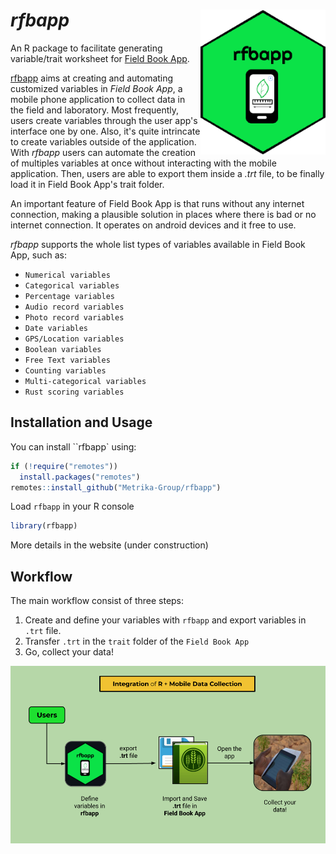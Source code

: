 # *rfbapp*  <img src="man/figures/rfbapp_sticker_logo_rmbgr.png" width="200" align="right" />

An R package to facilitate generating variable/trait worksheet for [Field Book App](https://play.google.com/store/apps/details?id=com.fieldbook.tracker&hl=es_PE&gl=US).

[rfbapp](https://github.com/Metrika-Group/rfbapp) aims at creating and automating customized variables in *Field Book App*, a mobile phone application to collect data in the field and laboratory. Most frequently, users create variables through the user app's interface one by one. Also, it's quite intrincate to create variables outside of the application. With *rfbapp* users can automate the creation of multiples variables at once without interacting with the mobile application. Then, users are able to export them inside a *.trt* file, to be finally load it in Field Book App's trait folder. 

An important feature of Field Book App is that runs without any internet connection, making a plausible solution in places where there is bad or no internet connection. It operates on android devices and it free to use.

*rfbapp* supports the whole list types of variables available in Field Book App, such as:

- `Numerical variables`
- `Categorical variables`
- `Percentage variables` 
- `Audio record variables` 
- `Photo record variables` 
- `Date variables` 
- `GPS/Location variables`
- `Boolean variables` 
- `Free Text variables` 
- `Counting variables` 
- `Multi-categorical variables` 
- `Rust scoring variables` 

## Installation and Usage

You can install ``rfbapp` using:

``` r
if (!require("remotes"))
  install.packages("remotes")
remotes::install_github("Metrika-Group/rfbapp")
```
Load `rfbapp` in your R console

``` r
library(rfbapp)
```

More details in the website (under construction)

## Workflow

The main workflow consist of three steps:

1. Create and define your variables with `rfbapp` and export variables in `.trt` file.
2. Transfer `.trt` in the `trait` folder of the `Field Book App`
3. Go, collect your data!


<img src="man/figures/rfbapp_workflow.png" />


